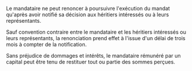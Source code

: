   
 Le mandataire ne peut renoncer à poursuivre l'exécution du mandat qu'après avoir notifié sa décision aux héritiers intéressés ou à leurs représentants.  

  
 Sauf convention contraire entre le mandataire et les héritiers intéressés ou leurs représentants, la renonciation prend effet à l'issue d'un délai de trois mois à compter de la notification.  

  
 Sans préjudice de dommages et intérêts, le mandataire rémunéré par un capital peut être tenu de restituer tout ou partie des sommes perçues.  

